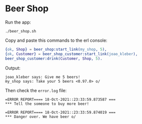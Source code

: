 # Beer Shop

Run the app:

```
./beer_shop.sh
```

Copy and paste this commands to the erl console:

```erlang
{ok, Shop} = beer_shop:start_link(my_shop, 5),
{ok, Customer} = beer_shop_customer:start_link(joao_kleber),
beer_shop_customer:drink(Customer, Shop, 5).
```

Output:

```
joao_kleber says: Give me 5 beers!
my_shop says: Take your 5 beers <0.97.0> o/
```

Then check the `error.log` file:

```log
=ERROR REPORT==== 18-Oct-2021::23:33:59.873587 ===
*** Tell the someone to buy more beer!

=ERROR REPORT==== 18-Oct-2021::23:33:59.874019 ===
*** Danger over. We have beer o/
```
